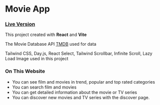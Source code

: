 # Movie App

### [Live Version](https://movie-app-react-five-indol.vercel.app/)

This project created with **React** and **Vite**

The Movie Database API [TMDB](https://www.themoviedb.org/) used for data

Tailwind CSS, Day.js, React Select, Tailwind Scrollbar, Infinite Scroll, Lazy Load Image used in this project


### On This Website
- You can see film and movies in trend, popular and top rated categories
- You can search film and movies
- You can get detailed information about the movie or TV series
- You can discover new movies and TV series with the discover page.

